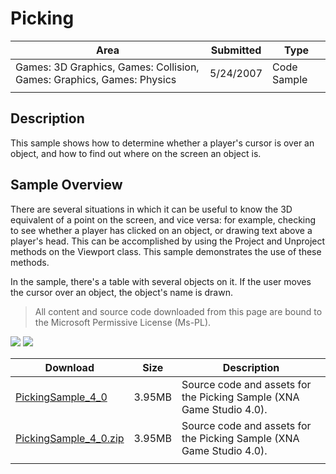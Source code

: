 # Picking

|Area|Submitted|Type|
|-|-|-|
Games: 3D Graphics, Games: Collision, Games: Graphics, Games: Physics|5/24/2007|Code Sample
||||

## Description

This sample shows how to determine whether a player's cursor is over an object, and how to find out where on the screen an object is.

## Sample Overview

There are several situations in which it can be useful to know the 3D equivalent of a point on the screen, and vice versa: for example, checking to see whether a player has clicked on an object, or drawing text above a player's head. This can be accomplished by using the Project and Unproject methods on the Viewport class. This sample demonstrates the use of these methods.

In the sample, there's a table with several objects on it. If the user moves the cursor over an object, the object's name is drawn.

> All content and source code downloaded from this page are bound to the Microsoft Permissive License (Ms-PL).

![](https://github.com/simondarksidej/XNAGameStudio/blob/master/Images/XNA_Picking_01_small.jpg?raw=true)
![](https://github.com/simondarksidej/XNAGameStudio/blob/master/Images/XNA_Picking_02_small.jpg?raw=true)
 
Download | Size | Description
---|---|---|
[PickingSample_4_0](https://github.com/simondarksidej/XNAGameStudio/tree/master/Samples/PickingSample_4_0) | 3.95MB | Source code and assets for the Picking Sample (XNA Game Studio 4.0).
[PickingSample_4_0.zip](https://github.com/simondarksidej/XNAGameStudioZips/tree/master/Samples/PickingSample_4_0.zip) | 3.95MB | Source code and assets for the Picking Sample (XNA Game Studio 4.0).
||||
